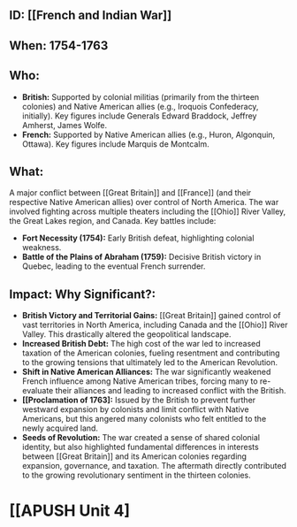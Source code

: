 ## ID: [[French and Indian War]] 
## When: 1754-1763

## Who:
* **British:**  Supported by colonial militias (primarily from the thirteen colonies) and Native American allies (e.g., Iroquois Confederacy, initially).  Key figures include Generals Edward Braddock, Jeffrey Amherst, James Wolfe.
* **French:** Supported by Native American allies (e.g., Huron, Algonquin, Ottawa). Key figures include Marquis de Montcalm.

## What:
A major conflict between [[Great Britain]] and [[France]] (and their respective Native American allies) over control of North America.  The war involved fighting across multiple theaters including the [[Ohio]] River Valley, the Great Lakes region, and Canada. Key battles include:
* **Fort Necessity (1754):**  Early British defeat, highlighting colonial weakness.
* **Battle of the Plains of Abraham (1759):** Decisive British victory in Quebec, leading to the eventual French surrender.

## Impact: Why Significant?:
* **British Victory and Territorial Gains:** [[Great Britain]] gained control of vast territories in North America, including Canada and the [[Ohio]] River Valley. This drastically altered the geopolitical landscape.
* **Increased British Debt:** The high cost of the war led to increased taxation of the American colonies, fueling resentment and contributing to the growing tensions that ultimately led to the American Revolution.
* **Shift in Native American Alliances:** The war significantly weakened French influence among Native American tribes, forcing many to re-evaluate their alliances and leading to increased conflict with the British.
* **[[Proclamation of 1763]:** Issued by the British to prevent further westward expansion by colonists and limit conflict with Native Americans, but this angered many colonists who felt entitled to the newly acquired land.
* **Seeds of Revolution:** The war created a sense of shared colonial identity, but also highlighted fundamental differences in interests between [[Great Britain]] and its American colonies regarding expansion, governance, and taxation.  The aftermath directly contributed to the growing revolutionary sentiment in the thirteen colonies.


# [[APUSH Unit 4]
